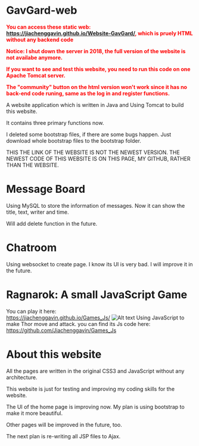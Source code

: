 # GavGard-web

<span style="color:red"> **You can access these static web: https://jiachenggavin.github.io/Website-GavGard/, which is pruely HTML without any backend code** </span>

<span style="color:red"> **Notice: I shut down the server in 2018, the full version of the website is not availabe anymore.** </span>

<span style="color:red"> **If you want to see and test this website, you need to run this code on one Apache Tomcat server.** </span>

<span style="color:red"> **The "community" button on the html version won't work since it has no back-end code runing, same as the log in and register functions.** </span>



A website application which is written in Java and Using Tomcat to build this website.

It contains three primary functions now.

I deleted some bootstrap files, if there are some bugs happen. Just download whole bootstrap files to the bootstrap folder. 

THIS THE LINK OF THE WEBSITE IS NOT THE NEWEST VERSION.
THE NEWEST CODE OF THIS WEBSITE IS ON THIS PAGE, MY GITHUB, RATHER THAN THE WEBSITE.

# Message Board

Using MySQL to store the information of messages. Now it can show the title, text, writer and time.

Will add delete function in the future.

# Chatroom

Using websocket to create page.
I know its UI is very bad. I will improve it in the future.

# Ragnarok: A small JavaScript Game
You can play it here:
<br />
https://jiachenggavin.github.io/Games_Js/
![Alt text](https://github.com/Jiachenggavin/Games_Js/blob/master/screenshot/die.png)
Using JavaScript to make Thor move and attack. you can find its Js code here: https://github.com/Jiachenggavin/Games_Js

# About this website
All the pages are written in the original CSS3 and JavaScript without any architecture.

This website is just for testing and improving my coding skills for the website.

The UI of the home page is improving now. My plan is using bootstrap to make it more beautiful.

Other pages will be improved in the future, too.

The next plan is re-writing all JSP files to Ajax.

